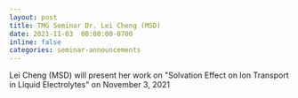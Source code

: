 ```yaml
---
layout: post
title: TMG Seminar Dr. Lei Cheng (MSD) 
date: 2021-11-03  08:00:00-0700
inline: false
categories: seminar-announcements
---
```


Lei Cheng (MSD)  will present her work on "Solvation Effect on Ion Transport in Liquid Electrolytes" on  November 3, 2021 


